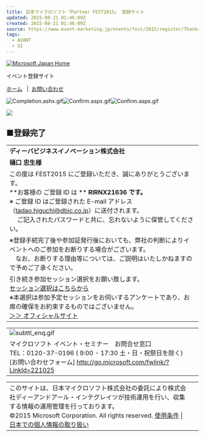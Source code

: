 ```yaml
---
title: 日本マイクロソフト「Partner FEST2015」 登録サイト
updated: 2015-08-21 01:46:09Z
created: 2015-08-21 01:46:09Z
source: https://www.event-marketing.jp/events/fest/2015/register/Thanks.aspx
tags:
  - AVANT
  - SI
---
```


 [![Microsoft Japan Home](../_resources/f5c27bc35cb90164500a1246147f0a33.png)](http://www.microsoft.com/japan/)

イベント登録サイト

 [ホーム](http://www.microsoft.com/ja-jp/events/fest/2015/default.aspx)   |  [お問い合わせ](http://go.microsoft.com/fwlink/?LinkId=221025)

 ![Completion.ashx.gif](../_resources/Completion.ashx.gif)![Confirm.aspx.gif](../_resources/d89746888da2d9510b64a9f031eaecd5.gif)![Confirm.aspx.gif](../_resources/d89746888da2d9510b64a9f031eaecd5.gif)

 ![](../_resources/acf9cc6bbeabaf9da3a3fa3e2eea4984.jpg)

## ■登録完了

|     |
| --- |
|  **ディーバビジネスイノベーション株式会社** |
|  **樋口 忠生様** |
| この度は FEST2015 にご登録いただき、誠にありがとうございます。<br> **お客様の ご登録 ID は **  **RIRNX21636**  **です。**<br>※ ご登録 ID はご登録された E-mail アドレス（tadao.higuchi@dbic.co.jp）に送付されます。<br>　 ご記入されたパスワードと共に、忘れないように保管してください。 |
| ※登録手続完了後や参加証発行後においても、弊社の判断によりイベントへのご参加をお断りする場合がございます。<br>　なお、お断りする理由等については、ご説明はいたしかねますので予めご了承ください。 |
| 引き続き参加セッション選択をお願い致します。<br> [セッション選択はこちらから](#)<br>※本選択は参加予定セッションをお伺いするアンケートであり、お席の確保をお約束するものではございません。<br> [＞＞ オフィシャルサイト](http://www.microsoft.com/ja-jp/events/fest/2015/default.aspx) |

|     |
| --- |
|  ![subttl_enq.gif](../_resources/subttl_enq.gif) |
| マイクロソフト イベント・セミナー　お問合せ窓口<br>TEL：0120-37-0196 ( 9:00 - 17:30 土・日・祝祭日を除く)<br>[お問い合わせフォーム] http://go.microsoft.com/fwlink/?LinkId=221025 |

|     |     |
| --- | --- |
| このサイトは、日本マイクロソフト株式会社の委託により株式会社ディーアンドアール・インテグレイツが技術運用を行い、収集する情報の運用管理を行っております。<br>©2015 Microsoft Corporation. All rights reserved. [使用条件](http://www.microsoft.com/isapi/gomscom.asp?target=/japan/misc/cpyright.aspx) \| [日本での個人情報の取り扱い](http://www.microsoft.com/japan/privacy/default.mspx) |     |